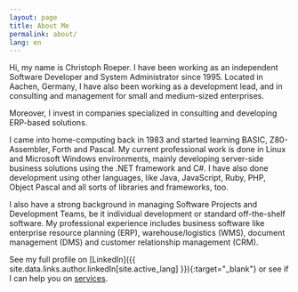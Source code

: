 ```yaml
---
layout: page
title: About Me
permalink: about/
lang: en
---
```


Hi, my name is Christoph Roeper. I have been working as an independent Software Developer and System Administrator since 1995. Located in Aachen, Germany, I have also been working as a development lead, and in consulting and management for small and medium-sized enterprises.

Moreover, I invest in companies specialized in consulting and developing ERP-based solutions.

I came into home-computing back in 1983 and started learning BASIC, Z80-Assembler, Forth and Pascal. My current professional work is done in Linux and Microsoft Windows environments, mainly developing server-side business solutions using the .NET framework and C#. I have also done development using other languages, like Java, JavaScript, Ruby, PHP, Object Pascal and all sorts of libraries and frameworks, too.

I also have a strong background in managing Software Projects and Development Teams, be it individual development or standard off-the-shelf software. My professional experience includes business software like enterprise resource planning (ERP), warehouse/logistics (WMS), document management (DMS) and customer relationship management (CRM).

See my full profile on [LinkedIn]({{ site.data.links.author.linkedIn[site.active_lang] }}){:target="_blank"} or see if I can help you on [services](/services).